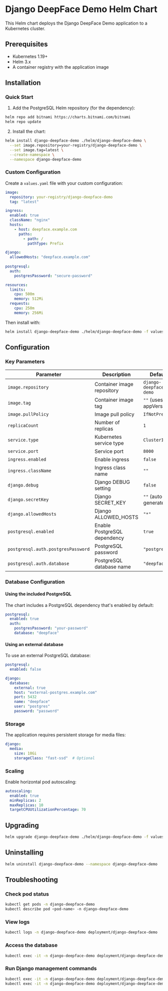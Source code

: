 # Django DeepFace Demo Helm Chart

This Helm chart deploys the Django DeepFace Demo application to a Kubernetes cluster.

## Prerequisites

- Kubernetes 1.19+
- Helm 3.x
- A container registry with the application image

## Installation

### Quick Start

1. Add the PostgreSQL Helm repository (for the dependency):
```bash
helm repo add bitnami https://charts.bitnami.com/bitnami
helm repo update
```

2. Install the chart:
```bash
helm install django-deepface-demo ./helm/django-deepface-demo \
  --set image.repository=your-registry/django-deepface-demo \
  --set image.tag=latest \
  --create-namespace \
  --namespace django-deepface-demo
```

### Custom Configuration

Create a `values.yaml` file with your custom configuration:

```yaml
image:
  repository: your-registry/django-deepface-demo
  tag: "latest"

ingress:
  enabled: true
  className: "nginx"
  hosts:
    - host: deepface.example.com
      paths:
        - path: /
          pathType: Prefix

django:
  allowedHosts: "deepface.example.com"
  
postgresql:
  auth:
    postgresPassword: "secure-password"

resources:
  limits:
    cpu: 500m
    memory: 512Mi
  requests:
    cpu: 250m
    memory: 256Mi
```

Then install with:
```bash
helm install django-deepface-demo ./helm/django-deepface-demo -f values.yaml
```

## Configuration

### Key Parameters

| Parameter | Description | Default |
|-----------|-------------|---------|
| `image.repository` | Container image repository | `django-deepface-demo` |
| `image.tag` | Container image tag | `""` (uses appVersion) |
| `image.pullPolicy` | Image pull policy | `IfNotPresent` |
| `replicaCount` | Number of replicas | `1` |
| `service.type` | Kubernetes service type | `ClusterIP` |
| `service.port` | Service port | `8000` |
| `ingress.enabled` | Enable ingress | `false` |
| `ingress.className` | Ingress class name | `""` |
| `django.debug` | Django DEBUG setting | `false` |
| `django.secretKey` | Django SECRET_KEY | `""` (auto-generated) |
| `django.allowedHosts` | Django ALLOWED_HOSTS | `"*"` |
| `postgresql.enabled` | Enable PostgreSQL dependency | `true` |
| `postgresql.auth.postgresPassword` | PostgreSQL password | `"postgres"` |
| `postgresql.auth.database` | PostgreSQL database name | `"deepface"` |

### Database Configuration

#### Using the included PostgreSQL

The chart includes a PostgreSQL dependency that's enabled by default:

```yaml
postgresql:
  enabled: true
  auth:
    postgresPassword: "your-password"
    database: "deepface"
```

#### Using an external database

To use an external PostgreSQL database:

```yaml
postgresql:
  enabled: false

django:
  database:
    external: true
    host: "external-postgres.example.com"
    port: 5432
    name: "deepface"
    user: "postgres"
    password: "password"
```

### Storage

The application requires persistent storage for media files:

```yaml
django:
  media:
    size: 10Gi
    storageClass: "fast-ssd"  # Optional
```

### Scaling

Enable horizontal pod autoscaling:

```yaml
autoscaling:
  enabled: true
  minReplicas: 2
  maxReplicas: 10
  targetCPUUtilizationPercentage: 70
```

## Upgrading

```bash
helm upgrade django-deepface-demo ./helm/django-deepface-demo -f values.yaml
```

## Uninstalling

```bash
helm uninstall django-deepface-demo --namespace django-deepface-demo
```

## Troubleshooting

### Check pod status
```bash
kubectl get pods -n django-deepface-demo
kubectl describe pod <pod-name> -n django-deepface-demo
```

### View logs
```bash
kubectl logs -n django-deepface-demo deployment/django-deepface-demo
```

### Access the database
```bash
kubectl exec -it -n django-deepface-demo deployment/django-deepface-demo-postgresql -- psql -U postgres -d deepface
```

### Run Django management commands
```bash
kubectl exec -it -n django-deepface-demo deployment/django-deepface-demo -- python manage.py shell
kubectl exec -it -n django-deepface-demo deployment/django-deepface-demo -- python manage.py createsuperuser
```